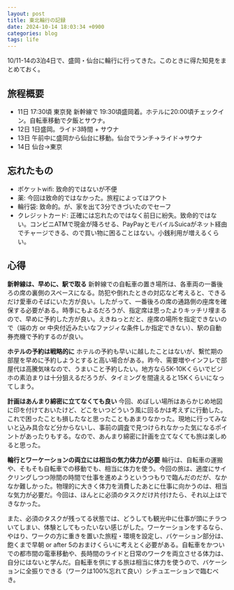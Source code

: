 ```yaml
---
layout: post
title: 東北輪行の記録
date: 2024-10-14 18:03:34 +0900
categories: blog
tags: life
---
```


10/11-14の3泊4日で、盛岡・仙台に輪行に行ってきた。このときに得た知見をまとめておく。

## 旅程概要

- 11日 17:30頃 東京発 新幹線で 19:30頃盛岡着。ホテルに20:00頃チェックイン。自転車移動で夕飯とサウナ。
- 12日 1日盛岡。ライド3時間 + サウナ
- 13日 午前中に盛岡から仙台に移動。仙台でランチ→ライド→サウナ
- 14日 仙台→東京

## 忘れたもの

- ポケットwifi: 致命的ではないが不便
- 薬: 今回は致命的ではなかった。旅程によってはアウト
- 輪行袋: 致命的。が、家を出て3分できづいたのでセーフ
- クレジットカード: 正確には忘れたのではなく前日に紛失。致命的ではない。コンビニATMで現金が降ろせる、PayPayとモバイルSuicaがネット経由でチャージできる、ので買い物に困ることはない。小銭利用が増えるくらい。

## 心得

**新幹線は、早めに、駅で取る** 新幹線での自転車の置き場所は、各車両の一番後ろの席の裏側のスペースになる。防犯や倒れたときの対応など考えると、できるだけ愛車のそばにいた方が良い。したがって、一番後ろの席の通路側の座席を確保する必要がある。時季にもよるだろうが、指定席は思ったよりキッチリ埋まるので、早めに予約した方が良い。えきねっとだと、座席の場所を指定できないので（端の方 or 中央付近みたいなファジィな条件しか指定できない）、駅の自動券売機で予約するのが良い。

**ホテルの予約は戦略的に** ホテルの予約も早いに越したことはないが、繫忙期の部屋を早めに予約しようとすると高い場合がある。昨今、需要増やインフレで部屋代は高騰気味なので、うまいこと予約したい。地方なら5K-10Kくらいでビジホの素泊まりは十分狙えるだろうが、タイミングを間違えると15Kくらいになってしまう。

**計画はあんまり綿密に立てなくても良い** 今回、めぼしい場所はあらかじめ地図に印を付けておいたけど、どこをいつどういう風に回るかは考えずに行動した。これで困ったことも損したなと思ったこともあまりなかった。現地に行ってみないと込み具合など分からないし、事前の調査で見つけられなかった気になるポイントがあったりもする。なので、あんまり綿密に計画を立てなくても旅は楽しめると思った。

**輪行とワーケーションの両立には相当の気力体力が必要** 輪行は、自転車の運搬や、そもそも自転車での移動でも、相当に体力を使う。今回の旅は、適度にサイクリングしつつ隙間の時間で仕事を進めようというつもりで臨んだのだが、なかなか難しかった。物理的に大きく体力を消費したあとに仕事に向かうのは、相当な気力が必要だ。今回は、ほんとに必須のタスクだけ片付けたら、それ以上はできなかった。

また、必須のタスクが残ってる状態では、どうしても観光中に仕事が頭にチラついてしまい、体験としてもったいない感じがした。ワーケーションをするなら、やはり、ワークの方に重きを置いた旅程・環境を設定し、バケーション部分は、飽くまで早朝 or after 5のおまけくらいに考えとく必要がある。自転車をかついでの都市間の電車移動や、長時間のライドと日常のワークを両立させる体力は、自分にはないと学んだ。自転車を供にする旅は相当に体力を使うので、バケーションに全振りできる（ワークは100%忘れて良い）シチュエーションで臨むべき。
